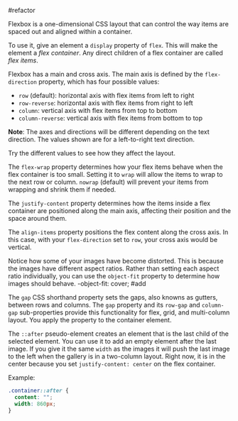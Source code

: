 #refactor 

Flexbox is a one-dimensional CSS layout that can control the way items are spaced out and aligned within a container.

To use it, give an element a `display` property of `flex`. This will make the element a _flex container_. Any direct children of a flex container are called _flex items_.

Flexbox has a main and cross axis. The main axis is defined by the `flex-direction` property, which has four possible values:

-   `row` (default): horizontal axis with flex items from left to right
-   `row-reverse`: horizontal axis with flex items from right to left
-   `column`: vertical axis with flex items from top to bottom
-   `column-reverse`: vertical axis with flex items from bottom to top

**Note**: The axes and directions will be different depending on the text direction. The values shown are for a left-to-right text direction.

Try the different values to see how they affect the layout.

The `flex-wrap` property determines how your flex items behave when the flex container is too small. Setting it to `wrap` will allow the items to wrap to the next row or column. `nowrap` (default) will prevent your items from wrapping and shrink them if needed.

The `justify-content` property determines how the items inside a flex container are positioned along the main axis, affecting their position and the space around them.

The `align-items` property positions the flex content along the cross axis. In this case, with your `flex-direction` set to `row`, your cross axis would be vertical.

Notice how some of your images have become distorted. This is because the images have different aspect ratios. Rather than setting each aspect ratio individually, you can use the `object-fit` property to determine how images should behave.
	-object-fit: cover;
		#add 

The `gap` CSS shorthand property sets the gaps, also knowns as gutters, between rows and columns. The `gap` property and its `row-gap` and `column-gap` sub-properties provide this functionality for flex, grid, and multi-column layout. You apply the property to the container element.

The `::after` pseudo-element creates an element that is the last child of the selected element. You can use it to add an empty element after the last image. If you give it the same `width` as the images it will push the last image to the left when the gallery is in a two-column layout. Right now, it is in the center because you set `justify-content: center` on the flex container.

Example:

```css
.container::after {
  content: "";
  width: 860px;
}
```

